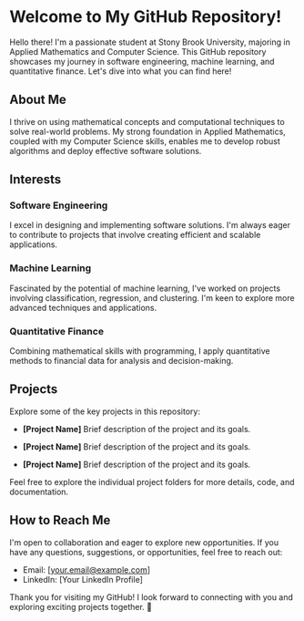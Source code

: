 # Welcome to My GitHub Repository!

Hello there! I'm a passionate student at Stony Brook University, majoring in Applied Mathematics and Computer Science. This GitHub repository showcases my journey in software engineering, machine learning, and quantitative finance. Let's dive into what you can find here!

## About Me

I thrive on using mathematical concepts and computational techniques to solve real-world problems. My strong foundation in Applied Mathematics, coupled with my Computer Science skills, enables me to develop robust algorithms and deploy effective software solutions.

## Interests

### Software Engineering
I excel in designing and implementing software solutions. I'm always eager to contribute to projects that involve creating efficient and scalable applications.

### Machine Learning
Fascinated by the potential of machine learning, I've worked on projects involving classification, regression, and clustering. I'm keen to explore more advanced techniques and applications.

### Quantitative Finance
Combining mathematical skills with programming, I apply quantitative methods to financial data for analysis and decision-making.

## Projects

Explore some of the key projects in this repository:

- **[Project Name]**
  Brief description of the project and its goals.

- **[Project Name]**
  Brief description of the project and its goals.

- **[Project Name]**
  Brief description of the project and its goals.

Feel free to explore the individual project folders for more details, code, and documentation.

## How to Reach Me

I'm open to collaboration and eager to explore new opportunities. If you have any questions, suggestions, or opportunities, feel free to reach out:

- Email: [your.email@example.com]
- LinkedIn: [Your LinkedIn Profile]

Thank you for visiting my GitHub! I look forward to connecting with you and exploring exciting projects together. 🚀
